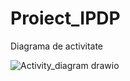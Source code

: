 # Proiect_IPDP


Diagrama de activitate

![Activity_diagram drawio](https://github.com/Luciana11lm/Proiect_IPDP/assets/161320827/ac724ead-95cb-401b-b934-08f115451a81)
